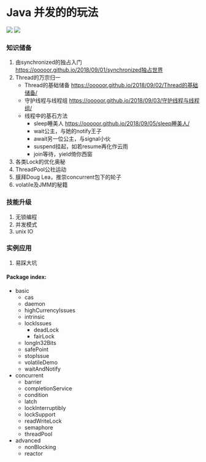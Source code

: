 # Java 并发的的玩法

![](https://img.shields.io/badge/notes-v1.0.1-519dd9.svg) ![](https://img.shields.io/badge/language-java-orange.svg)

### 知识储备

1. 由synchronized的独占入门 https://ooooor.github.io/2018/09/01/synchronized独占世界
2. Thread的万宗归一
   - Thread的基础储备 https://ooooor.github.io/2018/09/02/Thread的基础储备/
   - 守护线程与线程组 https://ooooor.github.io/2018/09/03/守护线程与线程组/
   - 线程中的基石方法 
     - sleep睡美人  https://ooooor.github.io/2018/09/05/sleep睡美人/
     - wait公主，与她的notify王子
     - await另一位公主，与signal小伙
     - suspend挂起，如若resume再化作云雨
     - join等待，yield倚你西窗
3. 各类Lock的优化奥秘
4. ThreadPool公社运动
5. 膜拜Doug Lea，推崇concurrent包下的轮子
6. volatile及JMM的秘籍

### 技能升级

1. 无锁编程
2. 并发模式
3. unix IO

### 实例应用

1. 易踩大坑

#### Package index:

- basic
  - cas
  - daemon
  - highCurrencyIssues
  - intrinsic
  - lockIssues
    - deadLock
    - fairLock
  - longIn32Bits
  - safePoint
  - stopIssue
  - volatileDemo
  - waitAndNotify
- concurrent
  - barrier
  - completionService
  - condition
  - latch
  - lockInterruptibly
  - lockSupport
  - readWriteLock
  - semaphore
  - threadPool
- advanced
  - nonBlocking
  - reactor



